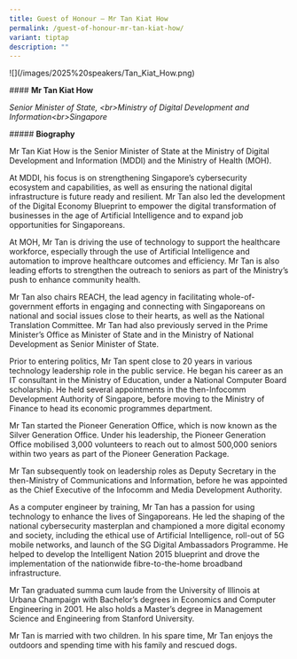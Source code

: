 ```yaml
---
title: Guest of Honour – Mr Tan Kiat How
permalink: /guest-of-honour-mr-tan-kiat-how/
variant: tiptap
description: ""
---
```

<p>![](/images/2025%20speakers/Tan_Kiat_How.png)</p>
<p>#### <strong>Mr Tan Kiat How</strong>
</p>
<p><em>Senior Minister of State, &lt;br&gt;Ministry of Digital Development and Information&lt;br&gt;Singapore</em>
</p>
<p>##### <strong>Biography</strong>
</p>
<p>Mr Tan Kiat How is the Senior Minister of State at the Ministry of Digital
Development and Information (MDDI) and the Ministry of Health (MOH).</p>
<p>At MDDI, his focus is on strengthening Singapore’s cybersecurity ecosystem
and capabilities, as well as ensuring the national digital infrastructure
is future ready and resilient. Mr Tan also led the development of the Digital
Economy Blueprint to empower the digital transformation of businesses in
the age of Artificial Intelligence and to expand job opportunities for
Singaporeans.</p>
<p>At MOH, Mr Tan is driving the use of technology to support the healthcare
workforce, especially through the use of Artificial Intelligence and automation
to improve healthcare outcomes and efficiency. Mr Tan is also leading efforts
to strengthen the outreach to seniors as part of the Ministry’s push to
enhance community health.</p>
<p>Mr Tan also chairs REACH, the lead agency in facilitating whole-of-government
efforts in engaging and connecting with Singaporeans on national and social
issues close to their hearts, as well as the National Translation Committee.
Mr Tan had also previously served in the Prime Minister’s Office as Minister
of State and in the Ministry of National Development as Senior Minister
of State.</p>
<p>Prior to entering politics, Mr Tan spent close to 20 years in various
technology leadership role in the public service. He began his career as
an IT consultant in the Ministry of Education, under a National Computer
Board scholarship. He held several appointments in the then-Infocomm Development
Authority of Singapore, before moving to the Ministry of Finance to head
its economic programmes department.</p>
<p>Mr Tan started the Pioneer Generation Office, which is now known as the
Silver Generation Office. Under his leadership, the Pioneer Generation
Office mobilised 3,000 volunteers to reach out to almost 500,000 seniors
within two years as part of the Pioneer Generation Package.</p>
<p>Mr Tan subsequently took on leadership roles as Deputy Secretary in the
then-Ministry of Communications and Information, before he was appointed
as the Chief Executive of the Infocomm and Media Development Authority.</p>
<p>As a computer engineer by training, Mr Tan has a passion for using technology
to enhance the lives of Singaporeans. He led the shaping of the national
cybersecurity masterplan and championed a more digital economy and society,
including the ethical use of Artificial Intelligence, roll-out of 5G mobile
networks, and launch of the SG Digital Ambassadors Programme. He helped
to develop the Intelligent Nation 2015 blueprint and drove the implementation
of the nationwide fibre-to-the-home broadband infrastructure.</p>
<p>Mr Tan graduated summa cum laude from the University of Illinois at Urbana
Champaign with Bachelor’s degrees in Economics and Computer Engineering
in 2001. He also holds a Master’s degree in Management Science and Engineering
from Stanford University.</p>
<p>Mr Tan is married with two children. In his spare time, Mr Tan enjoys
the outdoors and spending time with his family and rescued dogs.</p>